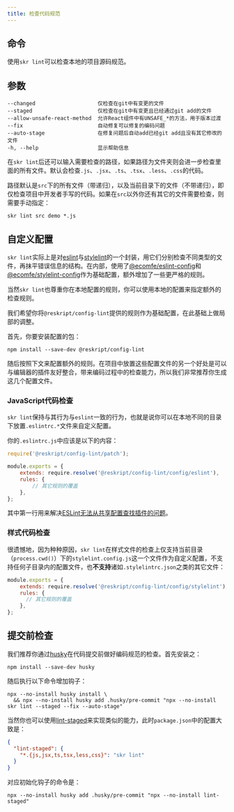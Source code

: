 ```yaml
---
title: 检查代码规范
---
```


## 命令

使用`skr lint`可以检查本地的项目源码规范。

## 参数

```
--changed                    仅检查在git中有变更的文件
--staged                     仅检查在git中有变更且已经通过git add的文件
--allow-unsafe-react-method  允许React组件中有UNSAFE_*的方法，用于版本过渡
--fix                        自动修复可以修复的编码问题
--auto-stage                 在修复问题后自动add已经git add且没有其它修改的文件
-h, --help                   显示帮助信息
```

在`skr lint`后还可以输入需要检查的路径，如果路径为文件夹则会进一步检查里面的所有文件。默认会检查`.js`、`.jsx`、`.ts`、`.tsx`、`.less`、`.css`的代码。

路径默认是`src`下的所有文件（带递归），以及当前目录下的文件（不带递归），即仅检查项目中开发者手写的代码。如果在`src`以外你还有其它的文件需要检查，则需要手动指定：

```shell
skr lint src demo *.js
```

## 自定义配置

`skr lint`实际上是对[eslint](https://eslint.org/)与[stylelint](https://stylelint.io/)的一个封装，用它们分别检查不同类型的文件，再抹平错误信息的结构。在内部，使用了[@ecomfe/eslint-config](https://github.com/ecomfe/eslint-config)和[@ecomfe/stylelint-config](https://github.com/ecomfe/stylelint-config)作为基础配置，额外增加了一些更严格的规则。

当然`skr lint`也尊重你在本地配置的规则，你可以使用本地的配置来指定额外的检查规则。

我们希望你将`@reskript/config-lint`提供的规则作为基础配置，在此基础上做局部的调整。

首先，你要安装配置的包：

```shell
npm install --save-dev @reskript/config-lint
```

随后按照下文来配置额外的规则。在项目中放置这些配置文件的另一个好处是可以与编辑器的插件友好整合，带来编码过程中的检查能力，所以我们非常推荐你生成这几个配置文件。

### JavaScript代码检查

`skr lint`保持与其行为与`eslint`一致的行为，也就是说你可以在本地不同的目录下放置`.eslintrc.*`文件来自定义配置。


你的`.eslintrc.js`中应该是以下的内容：

```js
require('@reskript/config-lint/patch');

module.exports = {
    extends: require.resolve('@reskript/config-lint/config/eslint'),
    rules: {
        // 其它规则的覆盖
    },
};
```

其中第一行用来解决[ESLint无法从共享配置查找插件的问题](https://github.com/eslint/eslint/issues/3458)。

### 样式代码检查

很遗憾地，因为种种原因，`skr lint`在样式文件的检查上仅支持当前目录（`process.cwd()`）下的`stylelint.config.js`这一个文件作为自定义配置，不支持任何子目录内的配置文件，也**不支持**诸如`.stylelintrc.json`之类的其它文件：

```js
module.exports = {
    extends: require.resolve('@reskript/config-lint/config/stylelint'),
    rules: {
      // 其它规则的覆盖
    },
};
```

## 提交前检查

我们推荐你通过[husky](https://www.npmjs.com/package/husky)在代码提交前做好编码规范的检查。首先安装之：

```shell
npm install --save-dev husky
```

随后执行以下命令增加钩子：

```shell
npx --no-install husky install \
  && npx --no-install husky add .husky/pre-commit "npx --no-install skr lint --staged --fix --auto-stage"
```

当然你也可以使用[lint-staged](https://www.npmjs.com/package/lint-staged)来实现类似的能力，此时`package.json`中的配置大致是：

```json
{
  "lint-staged": {
    "*.{js,jsx,ts,tsx,less,css}": "skr lint"
  }
}
```

对应初始化钩子的命令是：

```shell
npx --no-install husky add .husky/pre-commit "npx --no-install lint-staged"
```
